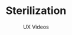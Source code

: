 ---
layout: embed
permalink: apps/mint/architectures/token-circulation-sterilization/ux-videos
lang: en
page_id: apps-mint-architectures-token-circulation-sterilization-video

title: Sterilization
subtitle: UX Videos
backUrl: /apps/mint/architectures/token-circulation-sterilization
---